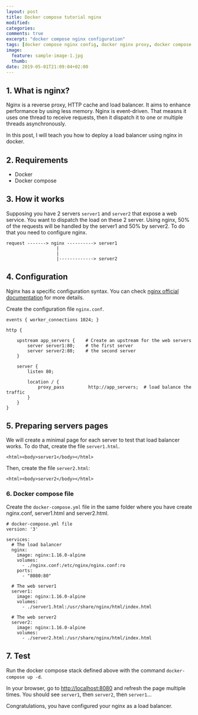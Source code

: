 ```yaml
---
layout: post
title: Docker compose tutorial nginx
modified:
categories:
comments: true
excerpt: "docker compose nginx configuration"
tags: [docker compose nginx config, docker nginx proxy, docker compose tutorial, docker compose nginx reverse proxy]
image:
  feature: sample-image-1.jpg
  thumb:
date: 2019-05-01T21:09:04+02:00
---
```


## 1. What is nginx?
Nginx is a reverse proxy, HTTP cache and load balancer. It aims to enhance performance by using less memory. Nginx is event-driven. That measns it uses one thread to receive requests, then it dispatch it to one or multiple threads asynchronously.

In this post, I will teach you how to deploy a load balancer using nginx in docker.

## 2. Requirements
* Docker
* Docker compose

## 3. How it works
Supposing you have 2 servers `server1` and `server2` that expose a web service. You want to dispatch the load on these 2 server. Using nginx, 50% of the requests will be handled by the server1 and 50% by server2. To do that you need to configure nginx.

```
request -------> nginx ----------> server1
                   |    
                   |
                   |-------------> server2
```

## 4. Configuration

Nginx has a specific configuration syntax. You can check [nginx official documentation](https://nginx.org/en/docs/) for more details.

Create the configuration file `nginx.conf`.
```
events { worker_connections 1024; }

http {

    upstream app_servers {    # Create an upstream for the web servers
        server server1:80;    # the first server
        server server2:80;    # the second server
    }

    server {
        listen 80;

        location / {
            proxy_pass         http://app_servers;  # load balance the traffic
        }
    }
}

```

## 5. Preparing servers pages
We will create a minimal page for each server to test that load balancer works. To do that, create the file `server1.html`.
```
<html><body>server1</body></html>
```

Then, create the file `server2.html`:
```
<html><body>server2</body></html>
```

### 6. Docker compose file
Create the `docker-compose.yml` file in the same folder where you have create nginx.conf, server1.html and server2.html.

```
# docker-compose.yml file
version: '3'

services:
  # The load balancer
  nginx:
    image: nginx:1.16.0-alpine
    volumes:
      - ./nginx.conf:/etc/nginx/nginx.conf:ro
    ports:
      - "8080:80"

  # The web server1
  server1:
    image: nginx:1.16.0-alpine
    volumes:
      - ./server1.html:/usr/share/nginx/html/index.html

  # The web server2
  server2:
    image: nginx:1.16.0-alpine
    volumes:
      - ./server2.html:/usr/share/nginx/html/index.html
```

## 7. Test
Run the docker compose stack defined above with the command `docker-compose up -d`.

In your browser, go to [http://localhost:8080](http://localhost:8080) and refresh the page multiple times.
You should see `server1`, then `server2`, then `server1`...

Congratulations, you have configured your nginx as a load balancer.
